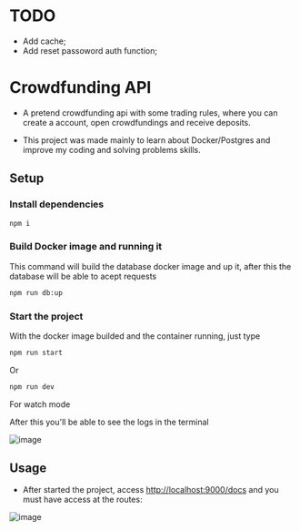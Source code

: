 # TODO

- Add cache;
- Add reset passoword auth function;

# Crowdfunding API
- A pretend crowdfunding api with some trading rules, where you can create a account, open crowdfundings and receive deposits.

- This project was made mainly to learn about Docker/Postgres and improve my coding and solving problems skills.

## Setup

### Install dependencies

```bash
npm i
```

### Build Docker image and running it

This command will build the database docker image and up it, after this the database will be able to acept requests

```bash
npm run db:up
```

### Start the project

With the docker image builded and the container running, just type

```bash
npm run start
```
Or

```bash
npm run dev
```

For watch mode

After this you'll be able to see the logs in the terminal

![image](https://github.com/brunopstephan/crowdfunding-api/assets/101269702/6c4f98e9-5878-411a-ad3d-c62fb22f3d3c)


## Usage

- After started the project, access [http://localhost:9000/docs](http://localhost:9000/docs) and you must have access at the routes:

![image](https://github.com/brunopstephan/crowdfunding-api/assets/101269702/ab9dbabe-ef47-4697-a8d3-fba1b655019b)

